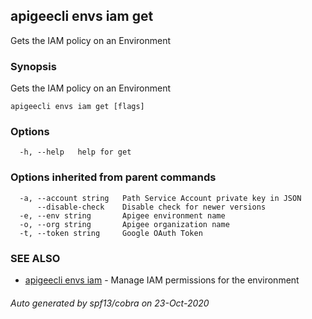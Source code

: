 ## apigeecli envs iam get

Gets the IAM policy on an Environment

### Synopsis

Gets the IAM policy on an Environment

```
apigeecli envs iam get [flags]
```

### Options

```
  -h, --help   help for get
```

### Options inherited from parent commands

```
  -a, --account string   Path Service Account private key in JSON
      --disable-check    Disable check for newer versions
  -e, --env string       Apigee environment name
  -o, --org string       Apigee organization name
  -t, --token string     Google OAuth Token
```

### SEE ALSO

* [apigeecli envs iam](apigeecli_envs_iam.md)	 - Manage IAM permissions for the environment

###### Auto generated by spf13/cobra on 23-Oct-2020
